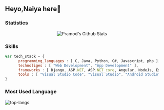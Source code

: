 ## Heyo,Naiya here👋

<!--
**NaiyaPrajapati/NaiyaPrajapati** is a ✨ _special_ ✨ repository because its `README.md` (this file) appears on your GitHub profile.

Here are some ideas to get you started:

- 🔭 I’m currently working on ...
- 🌱 I’m currently learning ...
- 👯 I’m looking to collaborate on ...
- 🤔 I’m looking for help with ...
- 💬 Ask me about ...
- 📫 How to reach me: ...
- 😄 Pronouns: ...
- ⚡ Fun fact: ...
-->
### Statistics
<p align="center">
<img align="center" src="https://github-readme-stats.vercel.app/api?username=NaiyaPrajapati&&show_icons=true&theme=radical" alt="Pramod's Github Stats">
</p>  

### Skills
```javascript
var tech_stack = {
      programming_languages : [ C, Java, Python, C#, Javascript, php ],
      technoliges : [ "Web Development", "App Development" ],
      frameworks : [ Django, ASP.NET, ASP.NET_core, Angular, NodeJs, ExpressJs ],
      tools : [ "Visual Studio Code", "Visual Studio", "Android Studio" ],
}
```

### Most Used Language
![top-langs](https://github-readme-stats.vercel.app/api/top-langs?username=naiyaprajapati&show_icons=true&title_color=fff&icon_color=79ff97&text_color=9f9f9f&bg_color=151515)


